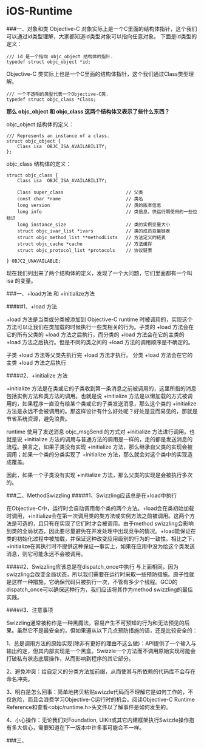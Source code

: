 # iOS-Runtime


###一、对象和类
Objective-C 对象实际上是一个C里面的结构体指针，这个我们可以通过id类型理解，大家都知道id类型对象可以指向任意对象。
下面是id类型的定义：

	/// id 是一个指向 objc_object 结构体的指针.
	typedef struct objc_object *id;
	
Objective-C 类实际上也是一个C里面的结构体指针，这个我们通过Class类型理解。

	/// 一个不透明的类型代表一个Objective-C类.
	typedef struct objc_class *Class;

**那么 objc_object 和 objc_class 这两个结构体又表示了些什么东西？**

objc_object 结构体的定义：

	/// Represents an instance of a class.
	struct objc_object {
   	 	Class isa  OBJC_ISA_AVAILABILITY;
	};

objc_class 结构体的定义：

	struct objc_class {
    	Class isa  OBJC_ISA_AVAILABILITY;

	    Class super_class  						// 父类                                   
	    const char *name   						// 类名                                     
	    long version       						// 类的版本信息                                      
	    long info          						// 类信息，供运行期使用的一些位标识                                    
	    long instance_size                    	// 类的实例变量大小                  
	    struct objc_ivar_list *ivars           	// 类的成员变量链表                 
	    struct objc_method_list **methodLists  	// 方法定义的链表                  
	    struct objc_cache *cache               	// 方法缓存                  
	    struct objc_protocol_list *protocols   	// 协议链表                
		
	} OBJC2_UNAVAILABLE;

现在我们列出来了两个结构体的定义，发现了一个大问题，它们里面都有一个叫 isa 的变量。


###一、+load方法 和 +initialize方法

#####1、+load 方法

+load 方法是当类或分类被添加到 Objective-C runtime 时被调用的，实现这个方法可以让我们在类加载的时候执行一些类相关的行为。子类的 +load 方法会在它的所有父类的 +load 方法之后执行，而分类的 +load 方法会在它的主类的 +load 方法之后执行。但是不同的类之间的 +load 方法的调用顺序是不确定的。

子类 +load 方法等父类先执行完 +load 方法才执行。
分类 +load 方法会在它的主类 +load 方法之后执行


#####2、+initialize 方法

+initialize 方法是在类或它的子类收到第一条消息之前被调用的，这里所指的消息包括实例方法和类方法的调用。也就是说 +initialize 方法是以懒加载的方式被调用的，如果程序一直没有给某个类或它的子类发送消息，那么这个类的 +initialize 方法是永远不会被调用的。那这样设计有什么好处呢？好处是显而易见的，那就是节省系统资源，避免浪费。


runtime 使用了发送消息 objc_msgSend 的方式对 +initialize 方法进行调用。也就是说 +initialize 方法的调用与普通方法的调用是一样的，走的都是发送消息的流程。换言之，如果子类没有实现 +initialize 方法，那么继承自父类的实现会被调用；如果一个类的分类实现了 +initialize 方法，那么就会对这个类中的实现造成覆盖。

因此，如果一个子类没有实现 +initialize 方法，那么父类的实现是会被执行多次的。

###二、MethodSwizzling
#####1、Swizzling应该总是在+load中执行

在Objective-C中，运行时会自动调用每个类的两个方法。+load会在类初始加载时调用，+initialize会在第一次调用类的类方法或实例方法之前被调用。这两个方法是可选的，且只有在实现了它们时才会被调用。由于method swizzling会影响到类的全局状态，因此要尽量避免在并发处理中出现竞争的情况。+load能保证在类的初始化过程中被加载，并保证这种改变应用级别的行为的一致性。相比之下，+initialize在其执行时不提供这种保证—事实上，如果在应用中没为给这个类发送消息，则它可能永远不会被调用。

#####2、Swizzling应该总是在dispatch_once中执行
与上面相同，因为swizzling会改变全局状态，所以我们需要在运行时采取一些预防措施。原子性就是这样一种措施，它确保代码只被执行一次，不管有多少个线程。GCD的dispatch_once可以确保这种行为，我们应该将其作为method swizzling的最佳实践。

#####3、注意事项

Swizzling通常被称作是一种黑魔法，容易产生不可预知的行为和无法预见的后果。虽然它不是最安全的，但如果遵从以下几点预防措施的话，还是比较安全的：

   1、总是调用方法的原始实现(除非有更好的理由不这么做)：API提供了一个输入与输出约定，但其内部实现是一个黑盒。Swizzle一个方法而不调用原始实现可能会打破私有状态底层操作，从而影响到程序的其它部分。
   
   2、避免冲突：给自定义的分类方法加前缀，从而使其与所依赖的代码库不会存在命名冲突。
   
   3、明白是怎么回事：简单地拷贝粘贴swizzle代码而不理解它是如何工作的，不仅危险，而且会浪费学习Objective-C运行时的机会。阅读Objective-C Runtime Reference和查看<objc/runtime.h>头文件以了解事件是如何发生的。
   
   4、小心操作：无论我们对Foundation, UIKit或其它内建框架执行Swizzle操作抱有多大信心，需要知道在下一版本中许多事可能会不一样。
   
   
###三、
  
  
  
  
